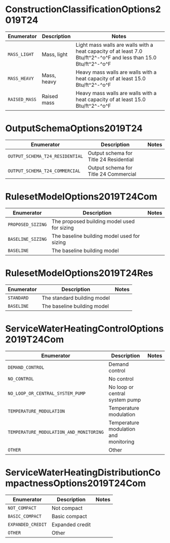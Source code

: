 # ConstructionClassificationOptions2019T24
|  Enumerator   | Description |                                                      Notes                                                       |
| ------------- | ----------- | ---------------------------------------------------------------------------------------------------------------- |
| `MASS_LIGHT`  | Mass, light | Light mass walls are walls with a heat capacity of at least 7.0 Btu/ft^2^-^o^F and less than 15.0 Btu/ft^2^-^o^F |
| `MASS_HEAVY`  | Mass, heavy | Heavy mass walls are walls with a heat capacity of at least 15.0 Btu/ft^2^-^o^F                                  |
| `RAISED_MASS` | Raised mass | Heavy mass walls are walls with a heat capacity of at least 15.0 Btu/ft^2^-^o^F                                  |

# OutputSchemaOptions2019T24
|           Enumerator            |              Description               | Notes |
| ------------------------------- | -------------------------------------- | ----- |
| `OUTPUT_SCHEMA_T24_RESIDENTIAL` | Output schema for Title 24 Residential |       |
| `OUTPUT_SCHEMA_T24_COMMERCIAL`  | Output schema for Title 24 Commercial  |       |

# RulesetModelOptions2019T24Com
|    Enumerator     |                 Description                 | Notes |
| ----------------- | ------------------------------------------- | ----- |
| `PROPOSED_SIZING` | The proposed building model used for sizing |       |
| `BASELINE_SIZING` | The baseline building model used for sizing |       |
| `BASELINE`        | The baseline building model                 |       |

# RulesetModelOptions2019T24Res
| Enumerator |         Description         | Notes |
| ---------- | --------------------------- | ----- |
| `STANDARD` | The standard building model |       |
| `BASELINE` | The baseline building model |       |

# ServiceWaterHeatingControlOptions2019T24Com
|               Enumerator                |              Description              | Notes |
| --------------------------------------- | ------------------------------------- | ----- |
| `DEMAND_CONTROL`                        | Demand control                        |       |
| `NO_CONTROL`                            | No control                            |       |
| `NO_LOOP_OR_CENTRAL_SYSTEM_PUMP`        | No loop or central system pump        |       |
| `TEMPERATURE_MODULATION`                | Temperature modulation                |       |
| `TEMPERATURE_MODULATION_AND_MONITORING` | Temperature modulation and monitoring |       |
| `OTHER`                                 | Other                                 |       |

# ServiceWaterHeatingDistributionCompactnessOptions2019T24Com
|    Enumerator     |   Description   | Notes |
| ----------------- | --------------- | ----- |
| `NOT_COMPACT`     | Not compact     |       |
| `BASIC_COMPACT`   | Basic compact   |       |
| `EXPANDED_CREDIT` | Expanded credit |       |
| `OTHER`           | Other           |       |

